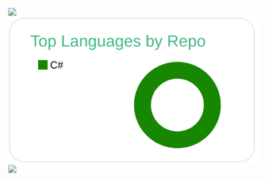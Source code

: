 [![](https://raw.githubusercontent.com/indigo-san/indigo-san/main/profile-summary-card-output/vue/0-profile-details.svg)](https://github.com/vn7n24fzkq/github-profile-summary-cards)
[![](https://raw.githubusercontent.com/indigo-san/indigo-san/main/profile-summary-card-output/vue/1-repos-per-language.svg)](https://github.com/vn7n24fzkq/github-profile-summary-cards)
[![](https://raw.githubusercontent.com/indigo-san/indigo-san/main/profile-summary-card-output/vue/2-most-commit-language.svg)](https://github.com/vn7n24fzkq/github-profile-summary-cards)